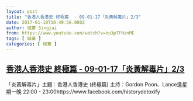 ```yaml
---
layout: post
title: "香港人香港史 終極篇  - 09-01-17「炎黃解毒片」2/3"
date: 2017-01-10T10:49:58.000Z
author: 城寨 Singjai
from: https://www.youtube.com/watch?v=zu3pTFNznME
tags: [ 城寨 ]
categories: [ 城寨 ]
---
```

<!--1484045398000-->
[香港人香港史 終極篇  - 09-01-17「炎黃解毒片」2/3](https://www.youtube.com/watch?v=zu3pTFNznME)
------

<div>
「炎黃解毒片」主題︰香港人香港史 (終極篇) 主持︰Gordon Poon、Lance逢星期一晚 22:00 - 23:00https://www.facebook.com/historydetoxify
</div>
